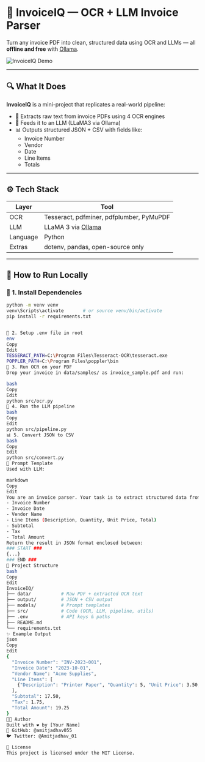 # 🧾 InvoiceIQ — OCR + LLM Invoice Parser

Turn any invoice PDF into clean, structured data using OCR and LLMs — all **offline and free** with [Ollama](https://ollama.com).

![InvoiceIQ Demo](https://img.shields.io/badge/AI-powered-invoice%20parser-blueviolet?style=flat&logo=python&logoColor=white)

---

## 🔍 What It Does

**InvoiceIQ** is a mini-project that replicates a real-world pipeline:
- 📄 Extracts raw text from invoice PDFs using 4 OCR engines
- 🧠 Feeds it to an LLM (LLaMA3 via Ollama)
- 📊 Outputs structured JSON + CSV with fields like:
  - Invoice Number
  - Vendor
  - Date
  - Line Items
  - Totals

---

## ⚙️ Tech Stack

| Layer        | Tool                        |
|--------------|-----------------------------|
| OCR          | Tesseract, pdfminer, pdfplumber, PyMuPDF |
| LLM          | LLaMA 3 via [Ollama](https://ollama.com) |
| Language     | Python                      |
| Extras       | dotenv, pandas, open-source only |

---

## 🚀 How to Run Locally

### 🔧 1. Install Dependencies
```bash
python -m venv venv
venv\Scripts\activate       # or source venv/bin/activate
pip install -r requirements.txt


📄 2. Setup .env file in root
env
Copy
Edit
TESSERACT_PATH=C:\Program Files\Tesseract-OCR\tesseract.exe
POPPLER_PATH=C:\Program Files\poppler\bin
🧠 3. Run OCR on your PDF
Drop your invoice in data/samples/ as invoice_sample.pdf and run:

bash
Copy
Edit
python src/ocr.py
🤖 4. Run the LLM pipeline
bash
Copy
Edit
python src/pipeline.py
📊 5. Convert JSON to CSV
bash
Copy
Edit
python src/convert.py
🧠 Prompt Template
Used with LLM:

markdown
Copy
Edit
You are an invoice parser. Your task is to extract structured data from raw invoice text. The required fields are:
- Invoice Number
- Invoice Date
- Vendor Name
- Line Items (Description, Quantity, Unit Price, Total)
- Subtotal
- Tax
- Total Amount
Return the result in JSON format enclosed between:
### START ###
{...}
### END ###
📁 Project Structure
bash
Copy
Edit
InvoiceIQ/
├── data/           # Raw PDF + extracted OCR text
├── output/         # JSON + CSV output
├── models/         # Prompt templates
├── src/            # Code (OCR, LLM, pipeline, utils)
├── .env            # API keys & paths
├── README.md
└── requirements.txt
✨ Example Output
json
Copy
Edit
{
  "Invoice Number": "INV-2023-001",
  "Invoice Date": "2023-10-01",
  "Vendor Name": "Acme Supplies",
  "Line Items": [
    {"Description": "Printer Paper", "Quantity": 5, "Unit Price": 3.50, "Total": 17.50}
  ],
  "Subtotal": 17.50,
  "Tax": 1.75,
  "Total Amount": 19.25
}
👨‍💻 Author
Built with ❤️ by [Your Name]
🔗 GitHub: @amitjadhav055
🐦 Twitter: @Amitjadhav_01

📜 License
This project is licensed under the MIT License.